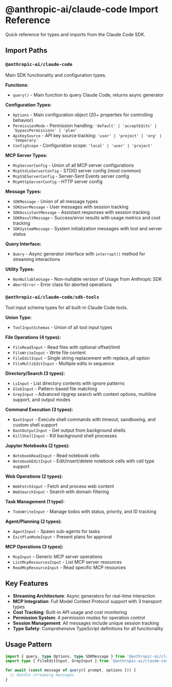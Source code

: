 # @anthropic-ai/claude-code Import Reference

Quick reference for types and imports from the Claude Code SDK.

## Import Paths

### `@anthropic-ai/claude-code`
Main SDK functionality and configuration types.

**Functions:**
- `query()` - Main function to query Claude Code, returns async generator

**Configuration Types:**
- `Options` - Main configuration object (20+ properties for controlling behavior)
- `PermissionMode` - Permission handling: `'default' | 'acceptEdits' | 'bypassPermissions' | 'plan'`
- `ApiKeySource` - API key source tracking: `'user' | 'project' | 'org' | 'temporary'`
- `ConfigScope` - Configuration scope: `'local' | 'user' | 'project'`

**MCP Server Types:**
- `McpServerConfig` - Union of all MCP server configurations
- `McpStdioServerConfig` - STDIO server config (most common)
- `McpSSEServerConfig` - Server-Sent Events server config  
- `McpHttpServerConfig` - HTTP server config

**Message Types:**
- `SDKMessage` - Union of all message types
- `SDKUserMessage` - User messages with session tracking
- `SDKAssistantMessage` - Assistant responses with session tracking
- `SDKResultMessage` - Success/error results with usage metrics and cost tracking
- `SDKSystemMessage` - System initialization messages with tool and server status

**Query Interface:**
- `Query` - Async generator interface with `interrupt()` method for streaming interactions

**Utility Types:**
- `NonNullableUsage` - Non-nullable version of Usage from Anthropic SDK
- `AbortError` - Error class for aborted operations

### `@anthropic-ai/claude-code/sdk-tools`
Tool input schema types for all built-in Claude Code tools.

**Union Type:**
- `ToolInputSchemas` - Union of all tool input types

**File Operations (4 types):**
- `FileReadInput` - Read files with optional offset/limit
- `FileWriteInput` - Write file content
- `FileEditInput` - Single string replacement with replace_all option
- `FileMultiEditInput` - Multiple edits in sequence

**Directory/Search (3 types):**
- `LsInput` - List directory contents with ignore patterns
- `GlobInput` - Pattern-based file matching
- `GrepInput` - Advanced ripgrep search with context options, multiline support, and output modes

**Command Execution (3 types):**
- `BashInput` - Execute shell commands with timeout, sandboxing, and custom shell support
- `BashOutputInput` - Get output from background shells
- `KillShellInput` - Kill background shell processes

**Jupyter Notebooks (2 types):**
- `NotebookReadInput` - Read notebook cells
- `NotebookEditInput` - Edit/insert/delete notebook cells with cell type support

**Web Operations (2 types):**
- `WebFetchInput` - Fetch and process web content
- `WebSearchInput` - Search with domain filtering

**Task Management (1 type):**
- `TodoWriteInput` - Manage todos with status, priority, and ID tracking

**Agent/Planning (2 types):**
- `AgentInput` - Spawn sub-agents for tasks
- `ExitPlanModeInput` - Present plans for approval

**MCP Operations (3 types):**
- `McpInput` - Generic MCP server operations
- `ListMcpResourcesInput` - List MCP server resources
- `ReadMcpResourceInput` - Read specific MCP resources

## Key Features

- **Streaming Architecture**: Async generators for real-time interaction
- **MCP Integration**: Full Model Context Protocol support with 3 transport types
- **Cost Tracking**: Built-in API usage and cost monitoring
- **Permission System**: 4 permission modes for operation control
- **Session Management**: All messages include unique session tracking
- **Type Safety**: Comprehensive TypeScript definitions for all functionality

## Usage Pattern

```typescript
import { query, type Options, type SDKMessage } from '@anthropic-ai/claude-code'
import type { FileEditInput, GrepInput } from '@anthropic-ai/claude-code/sdk-tools'

for await (const message of query({ prompt, options })) {
  // Handle streaming messages
}
```